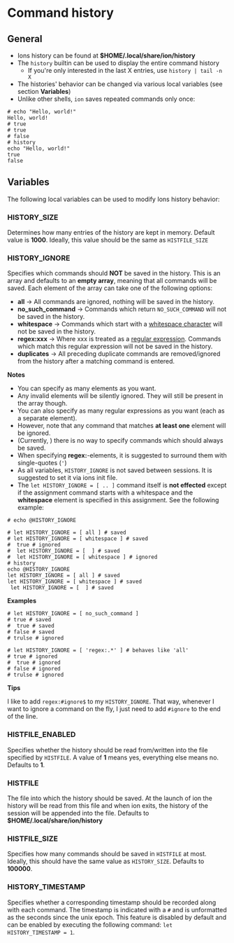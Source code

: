 # Command history

## General
- Ions history can be found at **$HOME/.local/share/ion/history**
- The `history` builtin can be used to display the entire command history
  - If you're only interested in the last X entries, use `history | tail -n X`
- The histories\' behavior can be changed via various local variables (see section
  **Variables**)
- Unlike other shells, `ion` saves repeated commands only once:
```ion
# echo "Hello, world!"
Hello, world!
# true
# true
# false
# history
echo "Hello, world!"
true
false
```

## Variables
The following local variables can be used to modify Ions history behavior:

### HISTORY_SIZE
Determines how many entries of the history are kept in memory.
Default value is **1000**.
Ideally, this value should be the same as `HISTFILE_SIZE`

### HISTORY_IGNORE
Specifies which commands should **NOT** be saved in the history.
This is an array and defaults to an **empty array**, meaning that all commands will be saved.
Each element of the array can take one of the following options:
- **all** -> All commands are ignored, nothing will be saved in the history.
- **no_such_command** -> Commands which return `NO_SUCH_COMMAND` will not be saved in the history.
- **whitespace** -> Commands which start with a [whitespace character](https://doc.rust-lang.org/stable/reference/whitespace.html) will not be saved in the
history.
- **regex:xxx** -> Where xxx is treated as a [regular expression](https://doc.rust-lang.org/regex/regex/index.html).
Commands which match this regular expression will not be saved in the history.
- **duplicates** -> All preceding duplicate commands are removed/ignored from the history after a matching command is entered.

**Notes**
- You can specify as many elements as you want.
- Any invalid elements will be silently ignored. They will still be present in the array though.
- You can also specify as many regular expressions as you want (each as a separate element).
- However, note that any command that matches **at least one** element will be ignored.
- (Currently, ) there is no way to specify commands which should always be saved.
- When specifying **regex:**-elements, it is suggested to surround them with single-quotes (`'`)
- As all variables, `HISTORY_IGNORE` is not saved between sessions. It is suggested to set it via
ions init file.
- The `let HISTORY_IGNORE = [ .. ]` command itself is **not effected** except if the assignment
command starts with a whitespace and the **whitespace** element is specified in this assignment.
See the following example:
```ion
# echo @HISTORY_IGNORE

# let HISTORY_IGNORE = [ all ] # saved
# let HISTORY_IGNORE = [ whitespace ] # saved
#  true # ignored
#  let HISTORY_IGNORE = [  ] # saved
#  let HISTORY_IGNORE = [ whitespace ] # ignored
# history
echo @HISTORY_IGNORE
let HISTORY_IGNORE = [ all ] # saved
let HISTORY_IGNORE = [ whitespace ] # saved
 let HISTORY_IGNORE = [  ] # saved
```

**Examples**
```ion
# let HISTORY_IGNORE = [ no_such_command ]
# true # saved
#  true # saved
# false # saved
# trulse # ignored
```

```ion
# let HISTORY_IGNORE = [ 'regex:.*' ] # behaves like 'all'
# true # ignored
#  true # ignored
# false # ignored
# trulse # ignored
```

**Tips**

I like to add `regex:#ignore$` to my `HISTORY_IGNORE`.
That way, whenever I want to ignore a command on the fly, I just need to add `#ignore` to the
end of the line.

### HISTFILE_ENABLED
Specifies whether the history should be read from/written into the file specified by `HISTFILE`.
A value of **1** means yes, everything else means no. Defaults to **1**.

### HISTFILE
The file into which the history should be saved. At the launch of ion the history will be read
from this file and when ion exits, the history of the session will be appended into the file.
Defaults to **$HOME/.local/share/ion/history**

### HISTFILE_SIZE
Specifies how many commands should be saved in `HISTFILE` at most.
Ideally, this should have the same value as `HISTORY_SIZE`.
Defaults to **100000**.

### HISTORY_TIMESTAMP
Specifies whether a corresponding timestamp should be recorded along with each command.
The timestamp is indicated with a `#` and is unformatted as the seconds since the unix epoch.
This feature is disabled by default and can be enabled by executing the following command: `let HISTORY_TIMESTAMP = 1`.